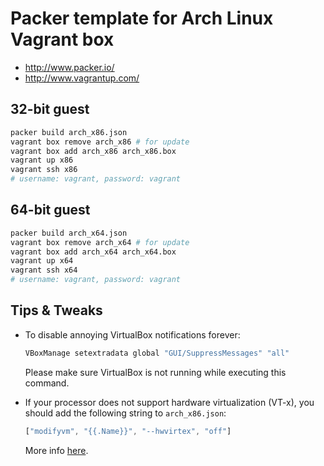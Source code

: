 # Packer template for Arch Linux Vagrant box

- http://www.packer.io/
- http://www.vagrantup.com/

## 32-bit guest

```sh
packer build arch_x86.json
vagrant box remove arch_x86 # for update
vagrant box add arch_x86 arch_x86.box
vagrant up x86
vagrant ssh x86
# username: vagrant, password: vagrant
```

## 64-bit guest

```sh
packer build arch_x64.json
vagrant box remove arch_x64 # for update
vagrant box add arch_x64 arch_x64.box
vagrant up x64
vagrant ssh x64
# username: vagrant, password: vagrant
```

## Tips & Tweaks

* To disable annoying VirtualBox notifications forever:

    ```sh
    VBoxManage setextradata global "GUI/SuppressMessages" "all"
    ```

  Please make sure VirtualBox is not running while executing this command.

* If your processor does not support hardware virtualization (VT-x),
  you should add the following string to `arch_x86.json`:

    ```js
    ["modifyvm", "{{.Name}}", "--hwvirtex", "off"]
    ```
  More info [here](http://piotr.banaszkiewicz.org/blog/2012/06/10/vagrant-lack-of-hvirt/).
